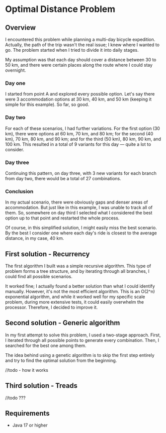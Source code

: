# Optimal Distance Problem
## Overview
I encountered this problem while planning a multi-day bicycle expedition. 
Actually, the path of the trip wasn't the real issue; I knew where I wanted to go. 
The problem started when I tried to divide it into daily stages.


My assumption was that each day should cover a distance between 30 to 50 km, and there were certain places along the route where I could stay overnight.
### Day one
I started from point A and explored every possible option.
Let's say there were 3 accommodation options at 30 km, 40 km, and 50 km (keeping it simple for this example). So far, so good.
### Day two
For each of these scenarios, I had further variations. 
For the first option (30 km), there were options at 60 km, 70 km, and 80 km; for the second (40 km), 70 km, 80 km, and 90 km; and for the third (50 km), 80 km, 90 km, and 100 km. 
This resulted in a total of 9 variants for this day — quite a lot to consider.
### Day three
Continuing this pattern, on day three, with 3 new variants for each branch from day two, there would be a total of 27 combinations.
### Conclusion
In my actual scenario, there were obviously gaps and denser areas of accommodation. 
But just like in this example, I was unable to track all of them. So, somewhere on day third I selected what I considered the best option up to that point and restarted the whole process.

Of course, in this simplified solution, I might easily miss the best scenario. By the best I consider one where each day's ride is closest to the average distance, in my case, 40 km.

## First solution - **Recurrency**
The first algorithm I built was a simple recursive algorithm. 
This type of problem forms a tree structure, and by iterating through all branches, I could find all possible scenarios.


It worked fine; I actually found a better solution than what I could identify manually. However, it's not the most efficient algorithm. This is an O(2^n) exponential algorithm, and while it worked well for my specific scale problem, during more extensive tests, it could easily overwhelm the processor. Therefore, I decided to improve it.

## Second solution - **Generic algorithm**
In my first attempt to solve this problem, I used a two-stage approach. First, I iterated through all possible points to generate every combination. Then, I searched for the best one among them.

The idea behind using a genetic algorithm is to skip the first step entirely and try to find the optimal solution from the beginning.

//todo - how it works
## Third solution - **Treads**
//todo ???
## Requirements
+ Java 17 or higher